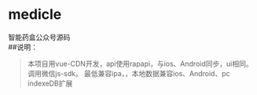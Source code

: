 # medicle
智能药盒公众号源码
<br>
##说明：
>本项目用vue-CDN开发，api使用rapapi，与ios、Android同步，ui相同。调用微信js-sdk。
>最低兼容ipa，，本地数据兼容ios、Android、pc indexeDB扩展
<img src="http://web.zayata.com/lockes/images/20180328134539.png?ss=2018" alt="">
<img src="http://web.zayata.com/lockes/images/20180328135623.jpg?ss=2018" alt="">
<img src="http://web.zayata.com/lockes/images/20180328134612.png?ss=2018" alt="">
<img src="http://web.zayata.com/lockes/images/20180328134530.png?ss=2018" alt="">
<img src="http://web.zayata.com/lockes/images/20180328134559.png?ss=2018" alt="">
<img src="http://web.zayata.com/lockes/images/20180328135631.jpg?ss=2018" alt="">
